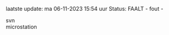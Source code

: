 laatste update: 
ma 06-11-2023 15:54   uur 
Status: FAALT - fout - 
<div class="service R">svn</div><div class="service Y">microstation</div>